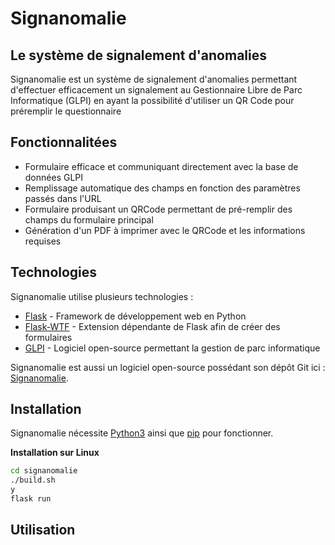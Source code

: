 # Signanomalie
## Le système de signalement d'anomalies 

Signanomalie est un système de signalement d'anomalies permettant d'effectuer efficacement un signalement
au Gestionnaire Libre de Parc Informatique (GLPI) en ayant la possibilité d'utiliser un QR Code pour préremplir le questionnaire

## Fonctionnalitées

- Formulaire efficace et communiquant directement avec la base de données GLPI
- Remplissage automatique des champs en fonction des paramètres passés dans l'URL
- Formulaire produisant un QRCode permettant de pré-remplir des champs du formulaire principal
- Génération d'un PDF à imprimer avec le QRCode et les informations requises

## Technologies

Signanomalie utilise plusieurs technologies :

- [Flask](https://flask.palletsprojects.com/en/2.0.x/) - Framework de développement web en Python
- [Flask-WTF](https://flask-wtf.readthedocs.io/en/1.0.x/) - Extension dépendante de Flask afin de créer des formulaires
- [GLPI](https://glpi-project.org/fr/) - Logiciel open-source permettant la gestion de parc informatique

Signanomalie est aussi un logiciel open-source possédant son dépôt Git ici : [Signanomalie](https://gitlab.com/blambert1802/signalement_anomalie_2a12).

## Installation

Signanomalie nécessite [Python3](https://www.python.org/downloads/) ainsi que [pip](https://pypi.org/project/pip/) pour fonctionner.

**Installation sur Linux**

```sh
cd signanomalie
./build.sh
y
flask run
```

## Utilisation

